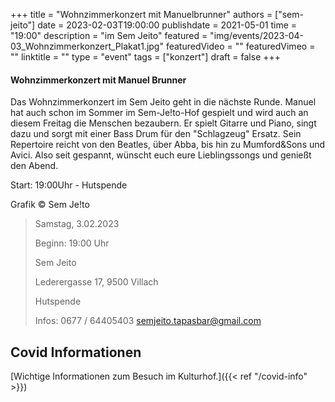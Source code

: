 +++
title = "Wohnzimmerkonzert mit Manuelbrunner"
authors = ["sem-jeito"]
date = 2023-02-03T19:00:00
publishdate = 2021-05-01
time = "19:00"
description = "im Sem Jeito"
featured = "img/events/2023-04-03_Wohnzimmerkonzert_Plakat1.jpg"
featuredVideo = ""
featuredVimeo = ""
linktitle = ""
type = "event"
tags = ["konzert"]
draft = false
+++

#### Wohnzimmerkonzert mit Manuel Brunner

Das Wohnzimmerkonzert im Sem Jeito geht in die nächste Runde. Manuel hat auch schon im Sommer im Sem-Je!to-Hof gespielt und wird auch an diesem Freitag die Menschen bezaubern. Er spielt Gitarre und Piano, singt dazu und sorgt mit einer Bass Drum für den "Schlagzeug" Ersatz. 
Sein Repertoire reicht von den Beatles, über Abba, bis hin zu Mumford&Sons und Avici. Also seit gespannt, wünscht euch eure Lieblingssongs und genießt den Abend. 

Start: 19:00Uhr - Hutspende

Grafik © Sem Je!to


>Samstag, 3.02.2023
>
>Beginn: 19:00 Uhr
>
>Sem Jeito
>
>Lederergasse 17, 9500 Villach
>
>Hutspende
>
>Infos: 0677 / 64405403 semjeito.tapasbar@gmail.com



## Covid Informationen

[Wichtige Informationen zum Besuch im Kulturhof.]({{< ref "/covid-info" >}})
